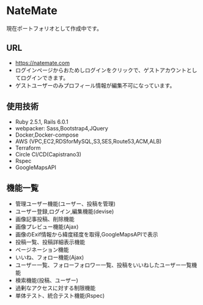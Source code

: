 # NateMate
現在ポートフォリオとして作成中です。

## URL
- https://natemate.com
- ログインページからおためしログインをクリックで、ゲストアカウントとしてログインできます。
- ゲストユーザーのみプロフィール情報が編集不可になっています。

## 使用技術
- Ruby 2.5.1, Rails 6.0.1
- webpacker: Sass,Bootstrap4,JQuery
- Docker,Docker-compose
- AWS (VPC,EC2,RDSforMySQL,S3,SES,Route53,ACM,ALB)
- Terraform
- Circle CI/CD(Capistrano3)
- Rspec
- GoogleMapsAPI

## 機能一覧
- 管理ユーザー機能(ユーザー、投稿を管理)
- ユーザー登録,ログイン,編集機能(devise)
- 画像記事投稿、削除機能
- 画像プレビュー機能(Ajax)
- 画像のExif情報から緯度経度を取得,GoogleMapsAPIで表示
- 投稿一覧、投稿詳細表示機能
- ページネーション機能
- いいね、フォロー機能(Ajax)
- ユーザー一覧、フォローフォロワー一覧、投稿をいいねしたユーザー一覧機能
- 検索機能(投稿、ユーザー)
- 過剰なアクセスに対する制限機能
- 単体テスト、統合テスト機能(Rspec)
